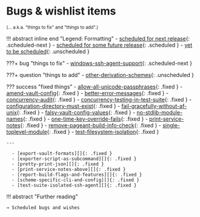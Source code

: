 # Bugs & wishlist items

<small>(… a.k.a. "things to fix" and "things to add".)</small>

!!! abstract inline end "Legend: Formatting"
      - [scheduled for next release](index.md){: .scheduled-next }
      - [scheduled for some future release](index.md){: .scheduled }
      - [yet to be scheduled](index.md){: .unscheduled }

???+ bug "things to fix"
      - [windows-ssh-agent-support][]{: .scheduled-next }

???+ question "things to add"
      - [other-derivation-schemes][]{: .unscheduled }

??? success "fixed things"
      - [allow-all-unicode-passphrases][]{: .fixed }
      - [amend-vault-config][]{: .fixed }
      - [better-error-messages][]{: .fixed }
      - [concurrency-audit][]{: .fixed }
      - [concurrency-testing-in-test-suite][]{: .fixed }
      - [configuration-directory-must-exist][]{: .fixed }
      - [fail-gracefully-without-af-unix][]{: .fixed }
      - [falsy-vault-config-values][]{: .fixed }
      - [no-stdlib-module-names][]{: .fixed }
      - [one-time-key-override-fails][]{: .fixed }
      - [print-service-notes][]{: .fixed }
      - [remove-pageant-build-info-check][]{: .fixed }
      - [single-toplevel-module][]{: .fixed }
      - [test-filesystem-isolation][]{: .fixed }

    ---

      - [export-vault-formats][]{: .fixed }
      - [exporter-script-as-subcommand][]{: .fixed }
      - [pretty-print-json][]{: .fixed }
      - [print-service-notes-above][]{: .fixed }
      - [report-build-flags-and-features][]{: .fixed }
      - [scheme-specific-cli-and-config][]{: .fixed }
      - [test-suite-isolated-ssh-agent][]{: .fixed }

!!! abstract "Further reading"

    → Scheduled bugs and wishes

  [allow-all-unicode-passphrases]: allow-all-unicode-passphrases.md
  [amend-vault-config]: amend-vault-config.md
  [better-error-messages]: better-error-messages.md
  [concurrency-audit]: concurrency-audit.md
  [concurrency-testing-in-test-suite]: concurrency-testing-in-test-suite.md
  [configuration-directory-must-exist]: configuration-directory-must-exist.md
  [export-vault-formats]: export-vault-formats.md
  [exporter-script-as-subcommand]: exporter-script-as-subcommand.md
  [fail-gracefully-without-af-unix]: fail-gracefully-without-af-unix.md
  [falsy-vault-config-values]: falsy-vault-config-values.md
  [no-stdlib-module-names]: no-stdlib-module-names.md
  [one-time-key-override-fails]: one-time-key-override-fails.md
  [other-derivation-schemes]: other-derivation-schemes.md
  [pretty-print-json]: pretty-print-json.md
  [print-service-notes]: print-service-notes.md
  [print-service-notes-above]: print-service-notes-above.md
  [remove-pageant-build-info-check]: remove-pageant-build-info-check.md
  [report-build-flags-and-features]: report-build-flags-and-features.md
  [scheme-specific-cli-and-config]: scheme-specific-cli-and-config.md
  [single-toplevel-module]: single-toplevel-module.md
  [test-filesystem-isolation]: test-filesystem-isolation.md
  [test-suite-isolated-ssh-agent]: test-suite-isolated-ssh-agent.md
  [windows-ssh-agent-support]: windows-ssh-agent-support.md
